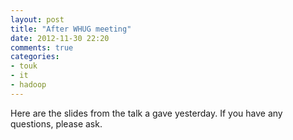 ```yaml
---
layout: post
title: "After WHUG meeting"
date: 2012-11-30 22:20
comments: true
categories: 
- touk
- it
- hadoop
---
```


Here are the slides from the talk a gave yesterday. If you have any
questions, please ask.

<script async class="speakerdeck-embed"
data-id="cc18d5601d60013059a31231381554d7" data-ratio="1.33333333333333"
src="//speakerdeck.com/assets/embed.js"></script>
